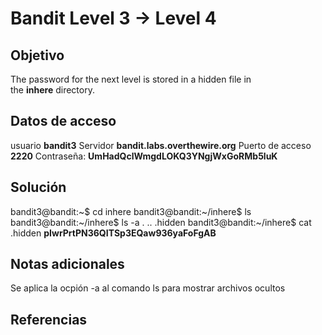 # Bandit Level 3 → Level 4

## Objetivo
The password for the next level is stored in a hidden file in the **inhere** directory.

## Datos de acceso
usuario **bandit3**
Servidor **bandit.labs.overthewire.org**
Puerto de acceso **2220**
Contraseña: **UmHadQclWmgdLOKQ3YNgjWxGoRMb5luK**

## Solución
bandit3@bandit:~$ cd inhere
bandit3@bandit:~/inhere$ ls
bandit3@bandit:~/inhere$ ls -a
.  ..  .hidden
bandit3@bandit:~/inhere$ cat .hidden
**pIwrPrtPN36QITSp3EQaw936yaFoFgAB**

## Notas adicionales
Se aplica la ocpión -a al comando ls para mostrar archivos ocultos

## Referencias